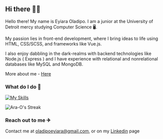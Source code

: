  ## Hi there 👋👋
 
Hello there! My name is Eyiara Oladipo. I am a junior at the University of Detroit mercy studying Computer Science 🖥️. 

My passion lies in front-end development, where I bring ideas to life using HTML, CSS/SCSS, and frameworks like Vue.js. 

I also enjoy dabbling in the dark-realms with backend technologies like Node.js ( Express ) and I have experience with relational and nonrelational databases like MySQL and MongoDB.

More about me - <a href='https://araoladipo.tech' target="_blank">Here</a>
 
 ### What do I do 🤷

 [![My Skills](https://skillicons.dev/icons?i=html,css,javascript,vue,nodejs,react,firebase,mongodb,nuxt,sass,tailwind&perline=11)](https://skillicons.dev)
 
![Ara-O's Streak](https://github-readme-streak-stats.herokuapp.com/?user=Ara-O&theme=vue-dark&hide_border=true)

 ### Reach out to me ✈
 Contact me at [oladipoeyiara@gmail.com](https://mail.google.com/mail/u/0/?fs=1&to=oladipoeyiara@gmail.com&su=Subject&body=Body&tf=cm), or on my <a target="_blank" href="https://www.linkedin.com/in/eyiara-oladipo-2b5ba2180/">Linkedin</a> page
                 
